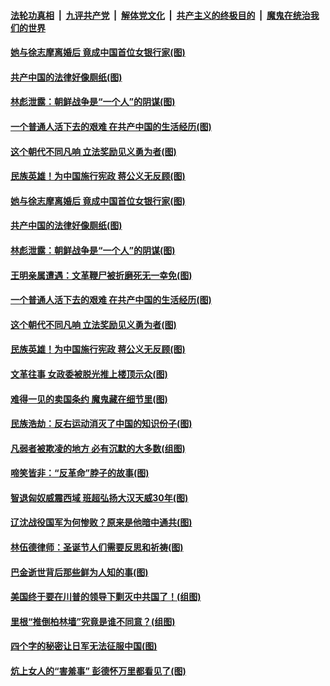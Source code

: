 

####  [法轮功真相](../../../../basic/blob/master/README.md?t=12281331) &nbsp;|&nbsp; [九评共产党](../../../../9ping.md/blob/master/README.md?t=12281331) &nbsp;|&nbsp; [解体党文化](../../../../jtdwh.md/blob/master/README.md?t=12281331)  &nbsp;|&nbsp; [共产主义的终极目的](../../../../gczydzjmd.md/blob/master/README.md?t=12281331) &nbsp;|&nbsp; [魔鬼在统治我们的世界](../../../../mgztzwmdsj.md/blob/master/README.md?t=12281331) 

#### [她与徐志摩离婚后 竟成中国首位女银行家(图)](../pages/p6/955602.md?t=12281331) 

#### [共产中国的法律好像厕纸(图)](../pages/p6/957184.md?t=12281331) 

#### [林彪泄露：朝鲜战争是“一个人”的阴谋(图)](../pages/p6/956350.md?t=12281331) 

#### [一个普通人活下去的艰难 在共产中国的生活经历(图)](../pages/p6/957161.md?t=12281331) 

#### [这个朝代不同凡响 立法奖励见义勇为者(图)](../pages/p6/954488.md?t=12281331) 

#### [民族英雄！为中国施行宪政 蒋公义无反顾(图)](../pages/p6/956345.md?t=12281331) 

#### [她与徐志摩离婚后 竟成中国首位女银行家(图)](../pages/p6/955602.md?t=12281331) 

#### [共产中国的法律好像厕纸(图)](../pages/p6/957184.md?t=12281331) 

#### [林彪泄露：朝鲜战争是“一个人”的阴谋(图)](../pages/p6/956350.md?t=12281331) 

#### [王明亲属遭遇：文革鞭尸被折磨死无一幸免(图)](../pages/p6/956922.md?t=12281331) 

#### [一个普通人活下去的艰难 在共产中国的生活经历(图)](../pages/p6/957161.md?t=12281331) 

#### [这个朝代不同凡响 立法奖励见义勇为者(图)](../pages/p6/954488.md?t=12281331) 

#### [民族英雄！为中国施行宪政 蒋公义无反顾(图)](../pages/p6/956345.md?t=12281331) 

#### [文革往事 女政委被脱光推上楼顶示众(图)](../pages/p6/956817.md?t=12281331) 

#### [难得一见的卖国条约 魔鬼藏在细节里(图)](../pages/p6/956818.md?t=12281331) 

#### [民族浩劫：反右运动消灭了中国的知识份子(图)](../pages/p6/955953.md?t=12281331) 

#### [凡弱者被欺凌的地方 必有沉默的大多数(组图)](../pages/p6/956637.md?t=12281331) 

#### [啼笑皆非：“反革命”脖子的故事(图)](../pages/p6/956393.md?t=12281331) 

#### [智退匈奴威震西域 班超弘扬大汉天威30年(图)](../pages/p6/956347.md?t=12281331) 

#### [辽沈战役国军为何惨败？原来是他暗中通共(图)](../pages/p6/956816.md?t=12281331) 

#### [林伍德律师：圣诞节人们需要反思和祈祷(图)](../pages/p6/956491.md?t=12281331) 

#### [巴金逝世背后那些鲜为人知的事(图)](../pages/p6/956322.md?t=12281331) 

#### [美国终于要在川普的领导下剿灭中共国了！(组图)](../pages/p6/956348.md?t=12281331) 

#### [里根“推倒柏林墙”究竟是谁不同意？(组图)](../pages/p6/956522.md?t=12281331) 

#### [四个字的秘密让日军无法征服中国(图)](../pages/p6/956352.md?t=12281331) 

#### [炕上女人的“害羞事” 彭德怀万里都看见了(图)](../pages/p6/956119.md?t=12281331) 

